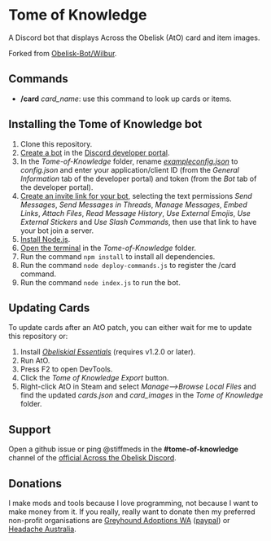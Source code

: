# Tome of Knowledge

A Discord bot that displays Across the Obelisk (AtO) card and item images.

Forked from [Obelisk-Bot/Wilbur](https://github.com/woolleyj20/Obelisk-Bot/).

## Commands
* **/card** _card\_name_: use this command to look up cards or items.

## Installing the Tome of Knowledge bot

1. Clone this repository.
2. [Create a bot](https://discordjs.guide/preparations/setting-up-a-bot-application.html#creating-your-bot) in the [Discord developer portal](https://discord.com/developers/applications).
3. In the _Tome-of-Knowledge_ folder, rename _[exampleconfig.json](https://github.com/stiffmeds/Tome-of-Knowledge/blob/main/exampleconfig.json)_ to _config.json_ and enter your application/client ID (from the _General Information_ tab of the developer portal) and token (from the _Bot_ tab of the developer portal).
4. [Create an invite link for your bot](https://discordjs.guide/preparations/adding-your-bot-to-servers.html#creating-and-using-your-invite-link), selecting the text permissions _Send Messages_, _Send Messages in Threads_, _Manage Messages_, _Embed Links_, _Attach Files_, _Read Message History_, _Use External Emojis_, _Use External Stickers_ and _Use Slash Commands_, then use that link to have your bot join a server.
5. [Install Node.js](https://discordjs.guide/preparations/).
6. [Open the terminal](https://discordjs.guide/preparations/#opening-the-terminal) in the _Tome-of-Knowledge_ folder.
7. Run the command ```npm install``` to install all dependencies.
8. Run the command ```node deploy-commands.js``` to register the /card command.
9. Run the command ```node index.js``` to run the bot.

## Updating Cards

To update cards after an AtO patch, you can either wait for me to update this repository or:
1. Install _[Obeliskial Essentials](https://across-the-obelisk.thunderstore.io/package/meds/Obeliskial_Essentials/)_ (requires v1.2.0 or later).
2. Run AtO.
3. Press F2 to open DevTools.
4. Click the _Tome of Knowledge Export_ button.
5. Right-click AtO in Steam and select _Manage-->Browse Local Files_ and find the updated _cards.json_ and _card\_images_ in the _Tome of Knowledge_ folder.

## Support

Open a github issue or ping @stiffmeds in the **#tome-of-knowledge** channel of the [official Across the Obelisk Discord](https://discord.gg/across-the-obelisk-679706811108163701).

## Donations

I make mods and tools because I love programming, not because I want to make money from it. If you really, really want to donate then my preferred non-profit organisations are [Greyhound Adoptions WA](https://greyhoundadoptionswa.com.au/donation/) ([paypal](https://www.paypal.com/donate?token=m8DwEGGEH0FFsS6PS-5p4MX9_5g8_ocMMrNFjaELN-xcG6Ok-KCFabu5xtB-57QBiOM7QLSuKVUepvL_)) or [Headache Australia](https://headacheaustralia.org.au/donate/).